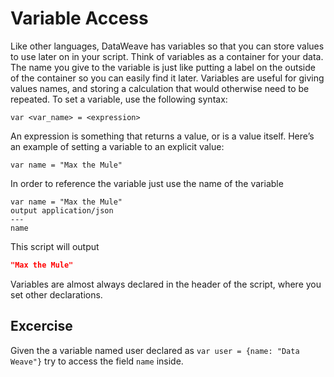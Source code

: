 
# Variable Access

Like other languages, DataWeave has variables so that you can store values to use later on in your script. Think of variables as a container for your data. The name you give to the variable is just like putting a label on the outside of the container so you can easily find it later. Variables are useful for giving values names, and storing a calculation that would otherwise need to be repeated. To set a variable, use the following syntax:

```dw
var <var_name> = <expression>
```

An expression is something that returns a value, or is a value itself. Here’s an example of setting a variable to an explicit value:

```dw
var name = "Max the Mule"
```

In order to reference the variable just use the name of the variable

```dw
var name = "Max the Mule"
output application/json
---
name
```

This script will output

```json
"Max the Mule"
```

Variables are almost always declared in the header of the script, where you set other declarations. 



## Excercise

Given the a variable named user declared as `var user = {name: "Data Weave"}` try to access the field `name` inside.

